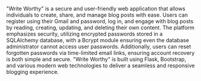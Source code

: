 "Write Worthy" is a secure and user-friendly web application that allows individuals to create, share, and manage blog posts with ease.
Users can register using their Gmail and password, log in, and engage with blog posts by reading, creating, updating, and deleting their own content.
The platform emphasizes security, utilizing encrypted passwords stored in a SQLAlchemy database, with a Bcrypt module ensuring even the database administrator cannot access user passwords.
Additionally, users can reset forgotten passwords via time-limited email links, ensuring account recovery is both simple and secure.
"Write Worthy" is built using Flask, Bootstrap, and various modern web technologies to deliver a seamless and responsive blogging experience.
